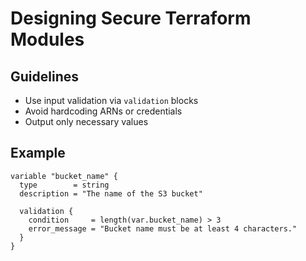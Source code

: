 # Designing Secure Terraform Modules

## Guidelines
- Use input validation via `validation` blocks
- Avoid hardcoding ARNs or credentials
- Output only necessary values

## Example
```hcl
variable "bucket_name" {
  type        = string
  description = "The name of the S3 bucket"

  validation {
    condition     = length(var.bucket_name) > 3
    error_message = "Bucket name must be at least 4 characters."
  }
}
```